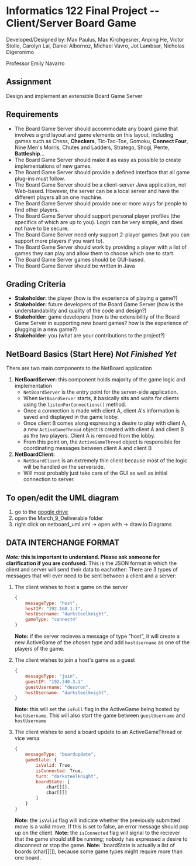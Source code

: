 # Informatics 122 Final Project -- Client/Server Board Game
Developed/Designed by:
Max Paulus,
Max Kirchgesner,
Anping He,
Victor Stolle,
Carolyn Lai,
Daniel Albornoz,
Michael Vavro,
Jot Lambsar,
Nicholas Digeronimo

Professor Emily Navarro

## Assignment
Design and implement an extensible Board Game Server

## Requirements
- The Board Game Server should accommodate any board game that involves a grid layout and game elements on this layout, including games such as Chess, **Checkers**, Tic-Tac-Toe, Gomoku, **Connect Four**, Nine Men's Morris, Chutes and Ladders, Stratego, Shogi, Pente, **Battleship**…
- The Board Game Server should make it as easy as possible to create implementations of new games.
- The Board Game Server should provide a defined interface that all game plug-ins must follow.
- The Board Game Server should be a client-server Java application, not Web-based. However, the server can be a local server and have the different players all on one machine.
- The Board Game Server should provide one or more ways for people to find other players.
- The Board Game Server should support personal player profiles (the specifics of which are up to you). Login can be very simple, and does not have to be secure.
- The Board Game Server need only support 2-player games (but you can support more players if you want to).
- The Board Game Server should work by providing a player with a list of games they can play and allow them to choose which one to start.
- The Board Game Server games should be GUI-based.
- The Board Game Server should be written in Java


## Grading Criteria
- **Stakeholder:** the player (how is the experience of playing a game?)
- **Stakeholder:** future developers of the Board Game Server (how is the understandability and quality of the code and design?)
- **Stakeholder:** game developers (how is the extensibility of the Board Game Server in supporting new board games? how is the experience of plugging in a new game?)
- **Stakeholder:** you (what are your contributions to the project?)

## NetBoard Basics (Start Here) *Not Finished Yet*
There are two main components to the NetBoard application

1. **NetBoardServer:** this component holds majority of the game logic and implementation
    - `NetBoardServer` is the entry point for the server-side application.
    - When `NetBoardServer` starts, it basically sits and waits for clients using the `listenForConnections()` method.
    - Once a connection is made with client A, client A's information is saved and displayed in the game lobby.
    - Once client B comes along expressing a desire to play with client A, a new `ActiveGameThread` object is created with client A and client B as the two players. Client A is removed from the lobby.
    - From this point on, the `ActiveGameThread` object is responsible for coordinating messages between client A and client B
2. **NetBoardClient:** 
    - `NetBoardClient` is an extremely thin client because most of the logic will be handled on the serverside.
    - Will most probably just take care of the GUI as well as initial connection to server.

## To open/edit the UML diagram
1. go to the [google drive](https://drive.google.com/drive/u/1/folders/0APxwav_gZipYUk9PVA)
2. open the March_9_Deliverable folder
3. right click on netboard_uml.xml -> open with -> draw.io Diagrams

## DATA INTERCHANGE FORMAT
***Note:* this is important to understand. Please ask someone for clarification if you are confused.**
This is the JSON format in which the client and server will send their data to eachother:
There are 3 types of messages that will ever need to be sent between a client and a server:

1. The client wishes to host a game on the server

    ```javascript
    {
        messageType: "host",
        hostIP: "192.168.1.1",
        hostUsername: "darksteelknight",
        gameType: "connect4"
    }
    ```
    **Note:** if the server recieves a message of type "host", it will create a new ActiveGame of the chosen type and add `hostUsername` as one of the players of the game.
2. The client wishes to join a host's game as a guest

    ```javascript
    {
        messageType: "join",
        guestIP: "192.240.3.1"
        guestUsername: "desoron",
        hostUsername: "darksteelknight",
    }
    ```
    **Note:** this will set the `isFull` flag in the ActiveGame being hosted by `hostUsername`. This will also start the game between `guestUsername` and `hostUsername`
3. The client wishes to send a board update to an ActiveGameThread or vice versa

    ```javascript
    {
        messageType: "boardupdate",
        gameState: {
            isValid: True,
            isConnected: True,
            turn: "darksteelknight",
            boardState: [
                char[][],
                char[][]
            ]
        }
    }
    ```
    **Note:** the `isValid` flag will indicate whether the previously submitted move is a valid move. If this is set to false, an error message should pop up on the client.
    **Note:** the `isConnected` flag will signal to the reciever that the game should still be running; nobody has expressed a desire to disconnect or stop the game. 
    **Note:** `boardState is actually a list of boards (char[][]), because some game types might require more than one board.
    




